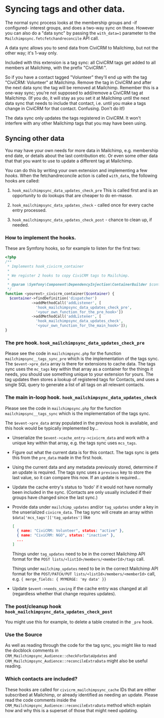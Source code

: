 # Syncing tags and other data.

The normal sync process looks at the membership groups and -if configured-
interest groups, and does a two-way sync on these. However you can also do
a "data sync" by passing the `with_data=1` parameter to the
`Mailchimpsync.fetcfetchandreconcile` API call.

A data sync allows you to send data from CiviCRM to Mailchimp, but not the
other way; it's 1-way only.

Included with this extension is a tag sync: all CiviCRM tags get added to all
members at Mailchimp, with the prefix "CiviCRM:".

So if you have a contact tagged "Volunteer" they'll end up with the tag
"CiviCRM: Volunteer" at Mailchimp. Remove the tag in CiviCRM and after the next
data sync the tag will be removed at Mailchimp. Remember this is a one-way
sync; you're not supposed to add/remove a CiviCRM tag at Mailchimp. (If you do,
it will stay as you set it at Mailchimp until the next data sync that needs to
include that contact, i.e. until you make a tags change in CiviCRM for that
contact. Confusing. Don't do it!)

The data sync only updates the tags registered in CiviCRM. It won't interfere
with any other Mailchimp tags that you may have been using.


## Syncing other data

You may have your own needs for more data in Mailchimp, e.g. membership end
date, or details about the last contribution etc. Or even some other data that
that you want to use to update a different tag at Mailchimp.

You can do this by writing your own extension and implementing a few *hooks*.
When the fetchandreconcile action is called `with_data`, the following hooks
are called:

1. `hook_mailchimpsync_data_updates_check_pre` This is called first and is an
   opportunity to do lookups that are cheaper to do en-masse. 

2. `hook_mailchimpsync_data_updates_check` - called once for every cache
   entry processed.

3. `hook_mailchimpsync_data_updates_check_post` - chance to clean up, if
   needed.


### How to implement the hooks.

These are Symfony hooks, so for example to listen for the first two:

```php
<?php
/**
 * Implements hook_civicrm_container
 *
 * We register 2 hooks to copy CiviCRM tags to Mailchimp.
 *
 * @param \Symfony\Component\DependencyInjection\ContainerBuilder $container
 */
function <yourext>_civicrm_container($container) {
  $container->findDefinition('dispatcher')
            ->addMethodCall('addListener', [
              'hook_mailchimpsync_data_updates_check_pre',
              '<your_own_function_for_the_pre_hook>'])
            ->addMethodCall('addListener', [
              'hook_mailchimpsync_data_updates_check',
              '<your_own_function_for_the_main_hook>']);
}
```

### The pre hook. `hook_mailchimpsync_data_updates_check_pre`

Please see the code in `mailchimpsync.php` for the function
`mailchimpsync__tags_sync_pre` which is the implementation of the tags
sync. The `$event->pre_data` array is there for extensions to cache data.
The tags sync uses the `mc_tags` key within that array as a container for
the things it needs, you should use something unique to your extension for
yours. The tag updates then stores a lookup of registered tags for
Contacts, and uses a single SQL query to generate a list of all tags on
all relevant contacts.

### The main in-loop hook. `hook_mailchimpsync_data_updates_check`

Please see the code in `mailchimpsync.php` for the function
`mailchimpsync__tags_sync` which is the implementation of the tags sync.

The `$event->pre_data` array populated in the previous hook is available,
and this hook would be typically implemented by...

- Unserialize the `$event->cache_entry->civicrm_data` and work with
  a unique key within that array, e.g. the tags sync uses `mcs_tags`.

- Figure out what the current data is for this contact. The tags sync is
  gets this from the `pre_data` made in the first hook.

- Using the current data and any metadata previously stored, determine if
  an update is required. The tags sync uses a `previous` key to store the
  last value, so it can compare this now. If an update is required...

- Update the cache entry's status to 'todo' if it would not have normally
  been included in the sync. (Contacts are only usually included if their
  groups have changed since the last sync.)

- Provide data under `mailchimp_updates` and/or `tag_updates` under a key
  in the unserialized `civicrm_data`. The tag sync will create an array
  within `$data['mcs_tags']['tag_updates']` like

   ```json
   [
     { name: "CiviCRM: Volunteer", status: "active" },
     { name: "CiviCRM: NGO", status: "inactive" },
     ...
   ]
   ```

   Things under `tag_updates` need to be in the correct Mailchimp API
   format for the `POST lists/<listId>/members/<memberId>/tags` call.

   Things under `mailchimp_updates` need to be in the correct Mailchimp
   API format for the `POST/PATCH/PUT lists/<listId>/members/<memberId>`
   call, e.g. `{ merge_fields: { MYMERGE: 'my data' }}`

- Update `$event->needs_saving` if the cache entry was changed at all
  (regardless whether that change requires updates).


### The post/cleanup hook `hook_mailchimpsync_data_updates_check_post`

You might use this for example, to delete a table created in the `_pre`
hook.

### Use the Source

As well as reading through the code for the tag sync, you might like to
read the docblock comments in
`CRM_Mailchimpsync_Audience::checkForDataUpdates` and
`CRM_Mailchimpsync_Audience::reconcileExtraData` might also be useful
reading.


### Which contacts are included?

These hooks are called for `civicrm_mailchimpsync_cache` IDs that are
either subscribed at Mailchimp, or already identified as needing an
update. Please read the code comments inside the
`CRM_Mailchimpsync_Audience::reconcileExtraData` method which explain how
and why this is a superset of those that might need updating.

